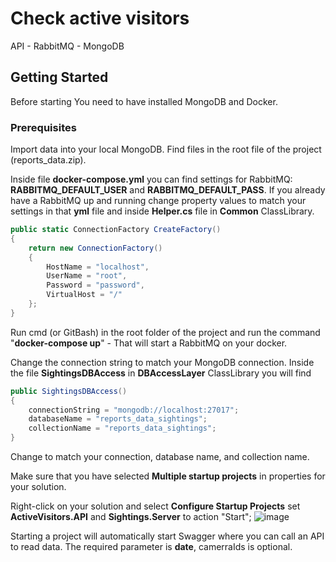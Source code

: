 # Check active visitors

API - RabbitMQ - MongoDB

## Getting Started

Before starting You need to have installed MongoDB and Docker. 

### Prerequisites

Import data into your local MongoDB. Find files in the root file of the project (reports_data.zip).

Inside file **docker-compose.yml** you can find settings for RabbitMQ: **RABBITMQ_DEFAULT_USER** and **RABBITMQ_DEFAULT_PASS**. If you already have a RabbitMQ up and running change property values to match your settings in that **yml** file and inside **Helper.cs** file in **Common** ClassLibrary.
```csharp
public static ConnectionFactory CreateFactory()
{
    return new ConnectionFactory()
    {
        HostName = "localhost",
        UserName = "root",
        Password = "password",
        VirtualHost = "/"
    };
}
```
Run cmd (or GitBash) in the root folder of the project and run the command "**docker-compose up**" - That will start a RabbitMQ on your docker.

Change the connection string to match your MongoDB connection. Inside the file **SightingsDBAccess** in **DBAccessLayer** ClassLibrary you will find
```csharp
public SightingsDBAccess()
{
    connectionString = "mongodb://localhost:27017";
    databaseName = "reports_data_sightings";
    collectionName = "reports_data_sightings";
}
```
Change to match your connection, database name, and collection name.

Make sure that you have selected **Multiple startup projects** in properties for your solution.

Right-click on your solution and select **Configure Startup Projects**
set **ActiveVisitors.API** and **Sightings.Server** to action "Start";
![image](https://github.com/SlobodanKuzmanovic/CheckVisitors/assets/17620480/47bb2659-1a0f-40c6-b946-f004b5cf7a98)

Starting a project will automatically start Swagger where you can call an API to read data.
The required parameter is **date**, camerraIds is optional.

